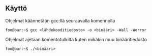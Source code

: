 ## Käyttö

Ohjelmat käännetään gcc:llä seuraavalla komennolla

```console
foo@bar:~$ gcc <lähdekooditiedosto> -o <binääri> -Wall -Werror
```
Ohjelmat ajetaan komentotulkilta kuten mikäkin muu binääritiedosto

```console
foo@bar:~$ ./<binääri>
```

